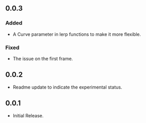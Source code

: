 ## 0.0.3
### Added
* A Curve parameter in lerp functions to make it more flexible.

### Fixed
* The issue on the first frame.

## 0.0.2
* Readme update to indicate the experimental status.
## 0.0.1
* Initial Release.
